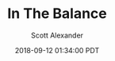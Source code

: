---
layout: podcast
title: "In The Balance"
author: Scott Alexander
description: https://slatestarcodex.com/2018/09/12/in-the-balance/
date: 2018-09-12 01:34:00 PDT
length: 2026370
duration: 506
guid: in-the-balance
---